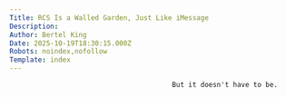 ```yaml
---
Title: RCS Is a Walled Garden, Just Like iMessage
Description: 
Author: Bertel King
Date: 2025-10-19T18:30:15.000Z
Robots: noindex,nofollow
Template: index
---
```


                                            But it doesn't have to be. 
                                        